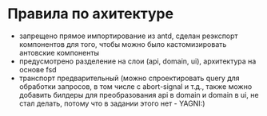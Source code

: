 # Правила по ахитектуре

-   запрещено прямое импортирование из antd, сделан реэкспорт компонентов для того, чтобы можно было кастомизировать антовские компоненты
-   предусмотрено разделение на слои (api, domain, ui), архитектура на основе fsd
-   транспорт предварительный (можно спроектировать query для обработки запросов, в том числе с abort-signal и т.д., также можно добавить
    билдеры для преобразования api в domain и domain в ui, не стал делать, потому что в задании этого нет - YAGNI:)
